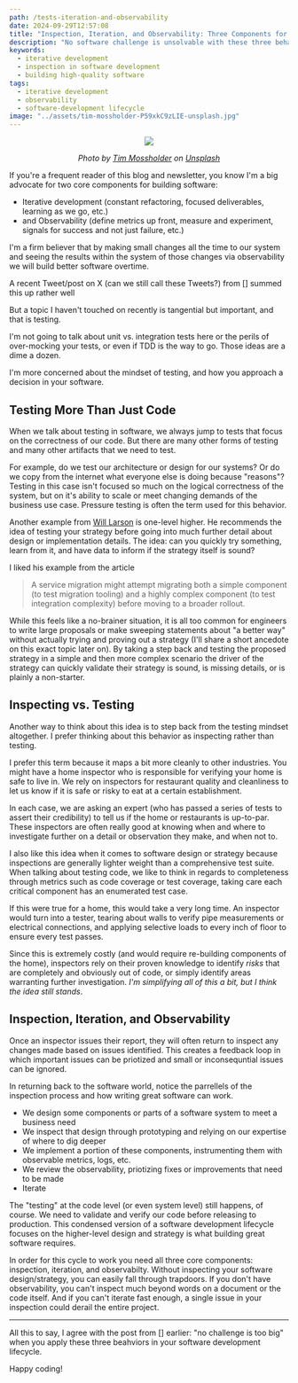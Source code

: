 ```yaml
---
path: /tests-iteration-and-observability
date: 2024-09-29T12:57:08
title: "Inspection, Iteration, and Observability: Three Components for Building Excellent Systems"
description: "No software challenge is unsolvable with these three behaviors"
keywords:
  - iterative development
  - inspection in software development
  - building high-quality software
tags:
  - iterative development
  - observability
  - software-development lifecycle
image: "../assets/tim-mossholder-P59xkC9zLIE-unsplash.jpg" 
---
```


<center>

![](../assets/tim-mossholder-P59xkC9zLIE-unsplash.jpg)

<span class="credit">

<i> 
    
Photo by <a href="https://unsplash.com/@timmossholder?utm_content=creditCopyText&utm_medium=referral&utm_source=unsplash">Tim Mossholder</a> on <a href="https://unsplash.com/photos/man-in-grey-t-shirt-holding-white-ceramic-plate-P59xkC9zLIE?utm_content=creditCopyText&utm_medium=referral&utm_source=unsplash">Unsplash</a>

</i>

</span>

</center>

If you're a frequent reader of this blog and newsletter, you know I'm a big advocate for two core components for building software:

* Iterative development (constant refactoring, focused deliverables, learning as we go, etc.)
* and Observability (define metrics up front, measure and experiment, signals for success and not just failure, etc.)

I'm a firm believer that by making small changes all the time to our system and seeing the results within the system of those changes via observability we will build better software overtime.

A recent Tweet/post on X (can we still call these Tweets?) from [] summed this up rather well

> 

But a topic I haven't touched on recently is tangential but important, and that is testing.

I'm not going to talk about unit vs. integration tests here or the perils of over-mocking your tests, or even if TDD is the way to go. Those ideas are a dime a dozen.

I'm more concerned about the mindset of testing, and how you approach a decision in your software.

## Testing More Than Just Code

When we talk about testing in software, we always jump to tests that focus on the correctness of our code. But there are many other forms of testing and many other artifacts that we need to test.

For example, do we test our architecture or design for our systems? Or do we copy from the internet what everyone else is doing because "reasons"? Testing in this case isn't focused so much on the logical correctness of the system, but on it's ability to scale or meet changing demands of the business use case. Pressure testing is often the term used for this behavior.

Another example from [Will Larson]() is one-level higher. He recommends the idea of testing your strategy before going into much further detail about design or implementation details. The idea: can you quickly try something, learn from it, and have data to inform if the strategy itself is sound?

I liked his example from the article

> A service migration might attempt migrating both a simple component (to test migration tooling) and a highly complex component (to test integration complexity) before moving to a broader rollout.

While this feels like a no-brainer situation, it is all too common for engineers to write large proposals or make sweeping statements about "a better way" without actually trying and proving out a strategy (I'll share a short ancedote on this exact topic later on). By taking a step back and testing the proposed strategy in a simple and then more complex scenario the driver of the strategy can quickly validate their strategy is sound, is missing details, or is plainly a non-starter.

## Inspecting vs. Testing

Another way to think about this idea is to step back from the testing mindset altogether. I prefer thinking about this behavior as inspecting rather than testing.

I prefer this term because it maps a bit more cleanly to other industries. You might have a home inspector who is responsible for verifying your home is safe to live in. We rely on inspectors for restaurant quality and cleanliness to let us know if it is safe or risky to eat at a certain establishment.

In each case, we are asking an expert (who has passed a series of tests to assert their credibility) to tell us if the home or restaurants is up-to-par. These inspectors are often really good at knowing when and where to investigate further on a detail or observation they make, and when not to.

I also like this idea when it comes to software design or strategy because inspections are generally lighter weight than a comprehensive test suite. When talking about testing code, we like to think in regards to completeness through metrics such as code coverage or test coverage, taking care each critical component has an enumerated test case.

If this were true for a home, this would take a very long time. An inspector would turn into a tester, tearing about walls to verify pipe measurements or electrical connections, and applying selective loads to every inch of floor to ensure every test passes.

Since this is extremely costly (and would require re-building components of the home), inspectors rely on their proven knowledge to identify _risks_ that are completely and obviously out of code, or simply identify areas warranting further investigation. _I'm simplifying all of this a bit, but I think the idea still stands_.

## Inspection, Iteration, and Observability

Once an inspector issues their report, they will often return to inspect any changes made based on issues identified. This creates a feedback loop in which important issues can be priotized and small or inconsequntial issues can be ignored. 

In returning back to the software world, notice the parrellels of the inspection process and how writing great software can work.

* We design some components or parts of a software system to meet a business need 
* We inspect that design through prototyping and relying on our expertise of where to dig deeper
* We implement a portion of these components, instrumenting them with observable metrics, logs, etc.
* We review the observability, priotizing fixes or improvements that need to be made
* Iterate 

The "testing" at the code level (or even system level) still happens, of course. We need to validate and verify our code before releasing to production. This condensed version of a software development lifecycle focuses on the higher-level design and strategy is what building great software requires. 

In order for this cycle to work you need all three core components: inspection, iteration, and observabilty. Without inspecting your software design/strategy, you can easily fall through trapdoors. If you don't have observability, you can't inspect much beyond words on a document or the code itself. And if you can't iterate fast enough, a single issue in your inspection could derail the entire project.

---

All this to say, I agree with the post from [] earlier: "no challenge is too big" when you apply these three beahviors in your software development lifecycle. 

Happy coding!

